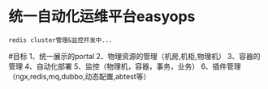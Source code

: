 # 统一自动化运维平台easyops
    redis cluster管理&监控开发中...
#目标
    1、统一展示的portal
    2、物理资源的管理（机房,机柜,物理机）
    3、容器的管理
    4、自动化部署
    5、监控（物理机，容器，事务，业务）
    6、插件管理（ngx,redis,mq,dubbo,动态配置,abtest等）
